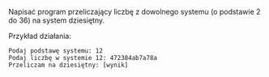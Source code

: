 Napisać program przeliczający liczbę z dowolnego systemu (o podstawie 2 do 36) na system dziesiętny.

Przykład działania:

    Podaj podstawę systemu: 12
    Podaj liczbę w systemie 12: 472384ab7a78a
    Przeliczam na dziesiętny: [wynik]

